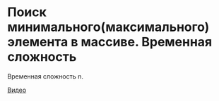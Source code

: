 # Поиск минимального(максимального) элемента в массиве. Временная сложность

Временная сложность n.

[Видео](http://www.youtube.com/watch?time_continue=264&v=BXxYbLE09n4)